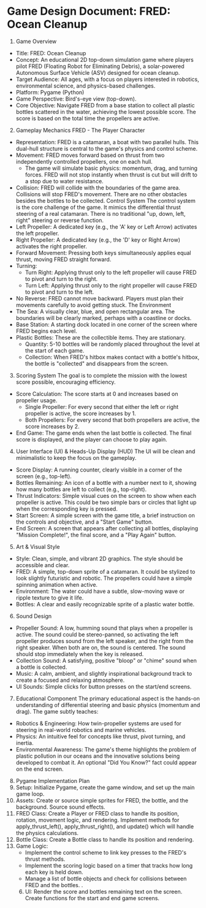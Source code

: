 # Game Design Document: FRED: Ocean Cleanup
1. Game Overview
* Title: FRED: Ocean Cleanup
* Concept: An educational 2D top-down simulation game where players pilot FRED (Floating Robot for Eliminating Debris), a solar-powered Autonomous Surface Vehicle (ASV) designed for ocean cleanup.
* Target Audience: All ages, with a focus on players interested in robotics, environmental science, and physics-based challenges.
* Platform: Pygame (Python)
* Game Perspective: Bird's-eye view (top-down).
* Core Objective: Navigate FRED from a base station to collect all plastic bottles scattered in the water, achieving the lowest possible score. The score is based on the total time the propellers are active.
2. Gameplay Mechanics
FRED - The Player Character
* Representation: FRED is a catamaran, a boat with two parallel hulls. This dual-hull structure is central to the game's physics and control scheme.
* Movement: FRED moves forward based on thrust from two independently controlled propellers, one on each hull.
   * The game will simulate basic physics: momentum, drag, and turning forces. FRED will not stop instantly when thrust is cut but will drift to a stop due to water resistance.
* Collision: FRED will collide with the boundaries of the game area. Collisions will stop FRED's movement. There are no other obstacles besides the bottles to be collected.
Control System
The control system is the core challenge of the game. It mimics the differential thrust steering of a real catamaran. There is no traditional "up, down, left, right" steering or reverse function.
* Left Propeller: A dedicated key (e.g., the 'A' key or Left Arrow) activates the left propeller.
* Right Propeller: A dedicated key (e.g., the 'D' key or Right Arrow) activates the right propeller.
* Forward Movement: Pressing both keys simultaneously applies equal thrust, moving FRED straight forward.
* Turning:
   * Turn Right: Applying thrust only to the left propeller will cause FRED to pivot and turn to the right.
   * Turn Left: Applying thrust only to the right propeller will cause FRED to pivot and turn to the left.
* No Reverse: FRED cannot move backward. Players must plan their movements carefully to avoid getting stuck.
The Environment
* The Sea: A visually clear, blue, and open rectangular area. The boundaries will be clearly marked, perhaps with a coastline or docks.
* Base Station: A starting dock located in one corner of the screen where FRED begins each level.
* Plastic Bottles: These are the collectible items. They are stationary.
   * Quantity: 5-10 bottles will be randomly placed throughout the level at the start of each game.
   * Collection: When FRED's hitbox makes contact with a bottle's hitbox, the bottle is "collected" and disappears from the screen.
3. Scoring System
The goal is to complete the mission with the lowest score possible, encouraging efficiency.
* Score Calculation: The score starts at 0 and increases based on propeller usage.
   * Single Propeller: For every second that either the left or right propeller is active, the score increases by 1.
   * Both Propellers: For every second that both propellers are active, the score increases by 2.
* End Game: The game ends when the last bottle is collected. The final score is displayed, and the player can choose to play again.
4. User Interface (UI) & Heads-Up Display (HUD)
The UI will be clean and minimalistic to keep the focus on the gameplay.
* Score Display: A running counter, clearly visible in a corner of the screen (e.g., top-left).
* Bottles Remaining: An icon of a bottle with a number next to it, showing how many bottles are left to collect (e.g., top-right).
* Thrust Indicators: Simple visual cues on the screen to show when each propeller is active. This could be two simple bars or circles that light up when the corresponding key is pressed.
* Start Screen: A simple screen with the game title, a brief instruction on the controls and objective, and a "Start Game" button.
* End Screen: A screen that appears after collecting all bottles, displaying "Mission Complete!", the final score, and a "Play Again" button.
5. Art & Visual Style
* Style: Clean, simple, and vibrant 2D graphics. The style should be accessible and clear.
* FRED: A simple, top-down sprite of a catamaran. It could be stylized to look slightly futuristic and robotic. The propellers could have a simple spinning animation when active.
* Environment: The water could have a subtle, slow-moving wave or ripple texture to give it life.
* Bottles: A clear and easily recognizable sprite of a plastic water bottle.
6. Sound Design
* Propeller Sound: A low, humming sound that plays when a propeller is active. The sound could be stereo-panned, so activating the left propeller produces sound from the left speaker, and the right from the right speaker. When both are on, the sound is centered. The sound should stop immediately when the key is released.
* Collection Sound: A satisfying, positive "bloop" or "chime" sound when a bottle is collected.
* Music: A calm, ambient, and slightly inspirational background track to create a focused and relaxing atmosphere.
* UI Sounds: Simple clicks for button presses on the start/end screens.
7. Educational Component
The primary educational aspect is the hands-on understanding of differential steering and basic physics (momentum and drag). The game subtly teaches:
* Robotics & Engineering: How twin-propeller systems are used for steering in real-world robotics and marine vehicles.
* Physics: An intuitive feel for concepts like thrust, pivot turning, and inertia.
* Environmental Awareness: The game's theme highlights the problem of plastic pollution in our oceans and the innovative solutions being developed to combat it. An optional "Did You Know?" fact could appear on the end screen.
8. Pygame Implementation Plan
1. Setup: Initialize Pygame, create the game window, and set up the main game loop.
2. Assets: Create or source simple sprites for FRED, the bottle, and the background. Source sound effects.
3. FRED Class: Create a Player or FRED class to handle its position, rotation, movement logic, and rendering. Implement methods for apply_thrust_left(), apply_thrust_right(), and update() which will handle the physics calculations.
4. Bottle Class: Create a Bottle class to handle its position and rendering.
5. Game Logic:
   * Implement the control scheme to link key presses to the FRED's thrust methods.
   * Implement the scoring logic based on a timer that tracks how long each key is held down.
   * Manage a list of bottle objects and check for collisions between FRED and the bottles.
.
   6. UI: Render the score and bottles remaining text on the screen. Create functions for the start and end game screens.